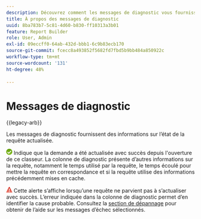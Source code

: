 ```yaml
---
description: Découvrez comment les messages de diagnostic vous fournissent des informations sur le statut de la demande.
title: À propos des messages de diagnostic
uuid: 8ba783b7-5c81-4d60-b830-ff10313a3b01
feature: Report Builder
role: User, Admin
exl-id: 09eccff0-64ab-432d-bbb1-6c9b83ecb170
source-git-commit: fcecc8a493852f5682fd7fbd5b9bb484a850922c
workflow-type: tm+mt
source-wordcount: '131'
ht-degree: 48%

---
```


# Messages de diagnostic

{{legacy-arb}}

Les messages de diagnostic fournissent des informations sur l’état de la requête actualisée.

![&#x200B; Icône de coche verte indiquant que la demande a été actualisée avec succès.](assets/icon_notice_success.gif) Indique que la demande a été actualisée avec succès depuis l&#39;ouverture de ce classeur. La colonne de diagnostic présente d’autres informations sur la requête, notamment le temps utilisé par la requête, le temps écoulé pour mettre la requête en correspondance et si la requête utilise des informations précédemment mises en cache.

![&#x200B; Icône de triangle rouge avec point d’exclamation indiquant l’échec de l’actualisation de la requête.](assets/icon_notice_warn.gif) Cette alerte s’affiche lorsqu’une requête ne parvient pas à s’actualiser avec succès. L’erreur indiquée dans la colonne de diagnostic permet d’en identifier la cause probable. Consultez la [section de dépannage](/help/analyze/legacy-report-builder/troubleshoot.md) pour obtenir de l’aide sur les messages d’échec sélectionnés.
